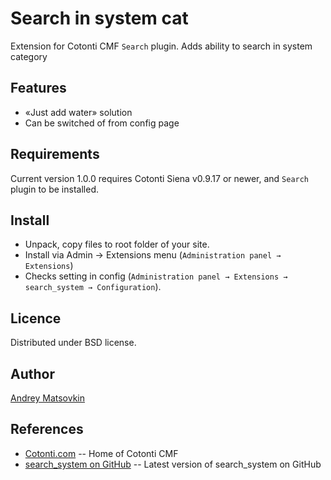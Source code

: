 Search in system cat
===================

Extension for Cotonti CMF `Search` plugin. Adds ability to search in system category

Features
--------

* «Just add water» solution
* Can be switched of from config page

Requirements
------------

Current version 1.0.0 requires Cotonti Siena v0.9.17 or newer, 
and `Search` plugin to be installed.


Install
-------

* Unpack, copy files to root folder of your site.
* Install via Admin → Extensions menu (`Administration panel → Extensions`)
* Checks setting in config (`Administration panel → Extensions → search_system → Configuration`).


Licence
-------

Distributed under BSD license.


Author
------

[Andrey Matsovkin](https://github.com/macik/)


References
----------

* [Cotonti.com](http://Cotonti.com/) -- Home of Cotonti CMF
* [search_system on GitHub](https://github.com/macik/cot-search_system) -- Latest version of search_system on GitHub

